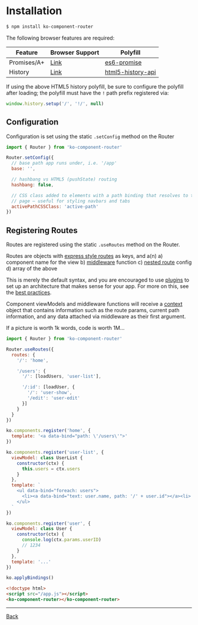 # Installation
```bash
$ npm install ko-component-router
```

The following browser features are required:

| Feature       | Browser Support     | Polyfill                              |
| ------------- | ------------------- | ------------------------------------- |
| Promises/A+   | [Link][promise]     | [es6-promise][promise-polyfill]       |
| History       | [Link][history]     | [html5-history-api][history-polyfill] |

If using the above HTML5 history polyfill, be sure to configure the polyfill after loading;
the polyfill must have the `!` path prefix registered via:

```javascript
window.history.setup('/', '!/', null)
```

## Configuration

Configuration is set using the static `.setConfig` method on the Router

```javascript
import { Router } from 'ko-component-router'

Router.setConfig({
  // base path app runs under, i.e. '/app'
  base: '',

  // hashbang vs HTML5 (pushState) routing
  hashbang: false,

  // CSS class added to elements with a path binding that resolves to the current
  // page — useful for styling navbars and tabs
  activePathCSSClass: 'active-path'
})
```

## Registering Routes

Routes are registered using the static `.useRoutes` method on the Router.

Routes are objects with [express style routes](https://github.com/pillarjs/path-to-regexp)
as keys, and a(n)
  a) component name for the view
  b) [middleware](./middleware.md) function
  c) [nested route](./nested-routing.md) config
  d) array of the above

This is merely the default syntax, and you are encouraged to use [plugins](./plugins.md)
to set up an architecture that makes sense for your app. For more on this, see the
[best practices](./best-practices.md).

Component viewModels and middleware functions will receive a [context](./context.md)
object that contains information such as the route params, current path information,
and any data attached via middleware as their first argument.

If a picture is worth 1k words, code is worth 1M...

```javascript
import { Router } from 'ko-component-router'

Router.useRoutes({
  routes: {
    '/': 'home',

    '/users': {
      '/': [loadUsers, 'user-list'],

      '/:id': [loadUser, {
        '/': 'user-show',
        '/edit': 'user-edit'
      }]
    }
  }
})

ko.components.register('home', {
  template: '<a data-bind="path: \'/users\'">'
})

ko.components.register('user-list', {
  viewModel: class UserList {
    constructor(ctx) {
      this.users = ctx.users
    }
  },
  template: `
    <ul data-bind="foreach: users">
      <li><a data-bind="text: user.name, path: '/' + user.id"></a><li>
    </ul>
  `
})

ko.components.register('user', {
  viewModel: class User {
    constructor(ctx) {
      console.log(ctx.params.userID)
      // 1234
    }
  },
  template: '...'
})

ko.applyBindings()
```

```html
<!doctype html>
<script src="/app.js"></script>
<ko-component-router></ko-component-router>
```
---

[Back](./README.md)

[promise]: https://developer.mozilla.org/en-US/docs/Web/JavaScript/Reference/Global_Objects/Promise#Browser_compatibility  "MDN - Promise"
[promise-polyfill]: https://github.com/stefanpenner/es6-promise "es6-promise"
[history]: https://developer.mozilla.org/en-US/docs/Web/API/History_API#Browser_compatibility "MDN - History API"
[history-polyfill]: https://github.com/devote/HTML5-History-API "HTML5-History-API"

